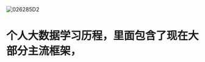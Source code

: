 ![026285D2](https://user-images.githubusercontent.com/71579923/199732591-a2332f10-388c-4ce6-a24f-7876f5871a5b.png)
# 个人大数据学习历程，里面包含了现在大部分主流框架，
